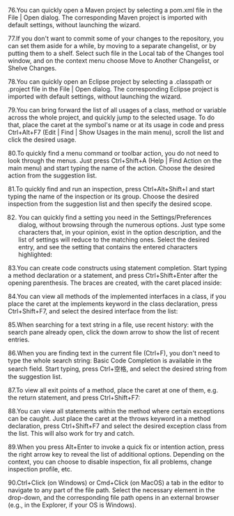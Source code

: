 76.You can quickly open a Maven project by selecting a pom.xml file in the File | Open dialog. The corresponding Maven project is imported with default settings, without launching the wizard.

77.If you don't want to commit some of your changes to the repository, you can set them aside for a while, by moving to a separate changelist, or by putting them to a shelf. Select such file in the Local tab of the Changes tool window, and on the context menu choose Move to Another Changelist, or Shelve Changes. 

78.You can quickly open an Eclipse project by selecting a .classpath or .project file in the File | Open dialog. The corresponding Eclipse project is imported with default settings, without launching the wizard.

79.You can bring forward the list of all usages of a class, method or variable across the whole project, and quickly jump to the selected usage. To do that, place the caret at the symbol's name or at its usage in code and press Ctrl+Alt+F7 (Edit | Find | Show Usages in the main menu), scroll the list and click the desired usage.

80.To quickly find a menu command or toolbar action, you do not need to look through the menus. Just press Ctrl+Shift+A (Help | Find Action on the main menu) and start typing the name of the action. Choose the desired action from the suggestion list. 

81.To quickly find and run an inspection, press Ctrl+Alt+Shift+I and start typing the name of the inspection or its group. Choose the desired inspection from the suggestion list and then specify the desired scope. 

82.	You can quickly find a setting you need in the Settings/Preferences dialog, without browsing through the numerous options. Just type some characters that, in your opinion, exist in the option description, and the list of settings will reduce to the matching ones. Select the desired entry, and see the setting that contains the entered characters highlighted:

83.You can create code constructs using statement completion. Start typing a method declaration or a statement, and press Ctrl+Shift+Enter after the opening parenthesis. The braces are created, with the caret placed inside: 

84.You can view all methods of the implemented interfaces in a class, if you place the caret at the implements keyword in the class declaration, press Ctrl+Shift+F7, and select the desired interface from the list: 

85.When searching for a text string in a file, use recent history: with the search pane already open, click the down arrow to show the list of recent entries. 

86.When you are finding text in the current file (Ctrl+F), you don't need to type the whole search string: Basic Code Completion is available in the search field. Start typing, press Ctrl+空格, and select the desired string from the suggestion list. 
 
87.To view all exit points of a method, place the caret at one of them, e.g. the return statement, and press Ctrl+Shift+F7: 
 
88.You can view all statements within the method where certain exceptions can be caught. Just place the caret at the throws keyword in a method declaration, press Ctrl+Shift+F7 and select the desired exception class from the list. This will also work for try and catch. 
 
89.When you press Alt+Enter to invoke a quick fix or intention action, press the right arrow key to reveal the list of additional options. 
Depending on the context, you can choose to disable inspection, fix all problems, change inspection profile, etc. 
 
90.Ctrl+Click (on Windows) or Cmd+Click (on MacOS) a tab in the editor to navigate to any part of the file path. Select the necessary element in the drop-down, and the corresponding file path opens in an external browser (e.g., in the Explorer, if your OS is Windows). 